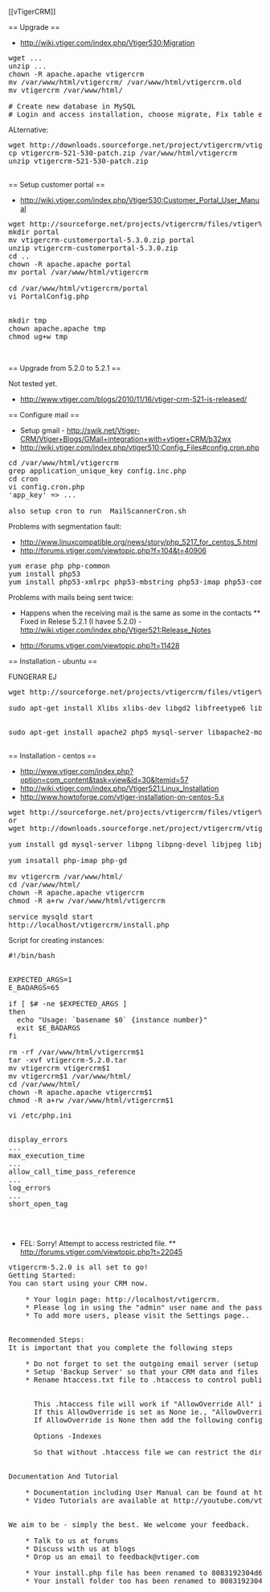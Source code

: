 [[vTigerCRM]]


== Upgrade ==

* http://wiki.vtiger.com/index.php/Vtiger530:Migration

<pre>
wget ...
unzip ...
chown -R apache.apache vtigercrm
mv /var/www/html/vtigercrm/ /var/www/html/vtigercrm.old
mv vtigercrm /var/www/html/ 

# Create new database in MySQL
# Login and access installation, choose migrate, Fix table engine, Do database copy of contents
</pre>


ALternative:
<pre>
wget http://downloads.sourceforge.net/project/vtigercrm/vtiger%20CRM%205.3.0/Add-ons/vtigercrm-521-530-patch.zip?r=http%3A%2F%2Fwww.vtiger.com%2Fvtiger-crm%2Fdownload&ts=1323200950&use_mirror=kent
cp vtigercrm-521-530-patch.zip /var/www/html/vtigercrm
unzip vtigercrm-521-530-patch.zip

</pre>


== Setup customer portal ==

* http://wiki.vtiger.com/index.php/Vtiger530:Customer_Portal_User_Manual

<pre>
wget http://sourceforge.net/projects/vtigercrm/files/vtiger%20CRM%205.3.0/Add-ons/vtigercrm-customerportal-5.3.0.zip/download
mkdir portal
mv vtigercrm-customerportal-5.3.0.zip portal
unzip vtigercrm-customerportal-5.3.0.zip 
cd ..
chown -R apache.apache portal
mv portal /var/www/html/vtigercrm

cd /var/www/html/vtigercrm/portal
vi PortalConfig.php


mkdir tmp
chown apache.apache tmp
chmod ug+w tmp


</pre>


== Upgrade from 5.2.0 to 5.2.1 ==

Not tested yet.

* http://www.vtiger.com/blogs/2010/11/16/vtiger-crm-521-is-released/


== Configure mail ==

* Setup gmail - http://swik.net/Vtiger-CRM/Vtiger+Blogs/GMail+integration+with+vtiger+CRM/b32wx
* http://wiki.vtiger.com/index.php/vtiger510:Config_Files#config.cron.php

<pre>
cd /var/www/html/vtigercrm
grep application_unique_key config.inc.php
cd cron
vi config.cron.php
'app_key' => ...

also setup cron to run  MailScannerCron.sh
</pre>


Problems with segmentation fault:

* http://www.linuxcompatible.org/news/story/php_5217_for_centos_5.html
* http://forums.vtiger.com/viewtopic.php?f=104&t=40906


<pre>
yum erase php php-common
yum install php53
yum install php53-xmlrpc php53-mbstring php53-imap php53-common php53-gd php53-mysql php53-cli php53-ldap php53-pdo
</pre>


Problems with mails being sent twice:

* Happens when the receiving mail is the same as some in the contacts
** Fixed in Relese 5.2.1  (I havee 5.2.0) - http://wiki.vtiger.com/index.php/Vtiger521:Release_Notes

* http://forums.vtiger.com/viewtopic.php?t=11428


== Installation - ubuntu ==

FUNGERAR EJ

<pre>
wget http://sourceforge.net/projects/vtigercrm/files/vtiger%20CRM%205.2.0/Core%20Product/vtigercrm-5.2.0.tar.gz/download

sudo apt-get install Xlibs xlibs-dev libgd2 libfreetype6 libfreetype6-dev zlib-1.2.1 Libpng-1.2.5 jpeg-6b Unzip openssl libssl-dev libkrb5-de imap-2004


sudo apt-get install apache2 php5 mysql-server libapache2-mod-php5
 
</pre>

== Installation - centos ==

* http://www.vtiger.com/index.php?option=com_content&task=view&id=30&Itemid=57
* http://wiki.vtiger.com/index.php/Vtiger521:Linux_Installation
* http://www.howtoforge.com/vtiger-installation-on-centos-5.x

<pre>
wget http://sourceforge.net/projects/vtigercrm/files/vtiger%20CRM%205.2.0/Core%20Product/vtigercrm-5.2.0.tar.gz/download
or
wget http://downloads.sourceforge.net/project/vtigercrm/vtiger%20CRM%205.2.0/Core%20Product/vtigercrm-5.2.0.tar.gz?r=http%3A%2F%2Fwiki.vtiger.com%2Findex.php%2FVtiger521%3ALinux_Installation&ts=1298907744&use_mirror=kent

yum install gd mysql-server libpng libpng-devel libjpeg libjpeg-devel freetype freetype-devel xfree Xfree86-dev openssl openssl-devel krb5 krb5-devel make zlib krb5-devel binutils automake gcc flex  autoconf bison libxml2-devel gcc-c++ perl-XML-LibXML

yum insatall php-imap php-gd

mv vtigercrm /var/www/html/
cd /var/www/html/
chown -R apache.apache vtigercrm
chmod -R a+rw /var/www/html/vtigercrm

service mysqld start
http://localhost/vtigercrm/install.php
</pre>

Script for creating instances:
<pre>
#!/bin/bash


EXPECTED_ARGS=1
E_BADARGS=65

if [ $# -ne $EXPECTED_ARGS ]
then
  echo "Usage: `basename $0` {instance number}"
  exit $E_BADARGS
fi

rm -rf /var/www/html/vtigercrm$1
tar -xvf vtigercrm-5.2.0.tar
mv vtigercrm vtigercrm$1
mv vtigercrm$1 /var/www/html/
cd /var/www/html/
chown -R apache.apache vtigercrm$1
chmod -R a+rw /var/www/html/vtigercrm$1
</pre>


<pre>
vi /etc/php.ini


display_errors
...
max_execution_time
...
allow_call_time_pass_reference
...
log_errors
...
short_open_tag



</pre>

* FEL: Sorry! Attempt to access restricted file.
** http://forums.vtiger.com/viewtopic.php?t=22045

<pre>
vtigercrm-5.2.0 is all set to go!
Getting Started: 
You can start using your CRM now.

    * Your login page: http://localhost/vtigercrm.
    * Please log in using the "admin" user name and the password you entered in step 3/4.
    * To add more users, please visit the Settings page..


Recommended Steps:
It is important that you complete the following steps

    * Do not forget to set the outgoing email server (setup accessible from Settings->Outgoing Server)
    * Setup 'Backup Server' so that your CRM data and files are archived to another location on a daily basis
    * Rename htaccess.txt file to .htaccess to control public file access. More Information


      This .htaccess file will work if "AllowOverride All" is set on Apache server configuration file (httpd.conf) for the DocumentRoot or for the current vtiger path.
      If this AllowOverride is set as None ie., "AllowOverride None" then .htaccess file will not take into effect.
      If AllowOverride is None then add the following configuration in the apache server configuration file (httpd.conf)
      <Directory "C:/Program Files/vtigercrm/apache/htdocs/vtigerCRM">
      Options -Indexes
      </Directory>
      So that without .htaccess file we can restrict the directory listing


Documentation And Tutorial

    * Documentation including User Manual can be found at http://wiki.vtiger.com
    * Video Tutorials are available at http://youtube.com/vtigercrm


We aim to be - simply the best. We welcome your feedback.

    * Talk to us at forums
    * Discuss with us at blogs
    * Drop us an email to feedback@vtiger.com

    * Your install.php file has been renamed to 8083192304d6d3317c4a218.10498832install.php.txt.
    * Your install folder too has been renamed to 8083192304d6d3317c4a218.10498832install.

</pre>
